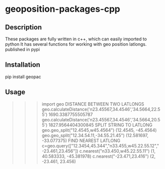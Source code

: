 # geoposition-packages-cpp

## Description
These packages are fully written in c++, which can easily imported to python
It has several functions for working with geo position latlongs.
published in pypi
## Installation
pip install geopac
## Usage
>>> import geo
DISTANCE BETWEEN TWO LATLONGS
>>> geo.calculateDistance('n23.45567,34.4546','34.5664,22.55') 
1690.3387755505787
>>> geo.calculateDistance('n23.45567,34.4546','34.5664,20.55')
1827.9564404300845
SPLIT STRING TO LATLONG
>>> geo.geo_split("12.4545,w45.4564")
(12.4545, -45.4564)
>>> geo.geo_split("12.34.54.11,-34.55.21.45")
(12.581697, -33.077375)
FIND NEAREST LATLONG
>>> c=geo.query(["12.3454,45.344","n33.455,w45.22.55.12","-23.461,23.456"])
>>> c.nearest("n33.450,w45.22.55.11")
(1, 40.583333, -45.381978)
>>> c.nearest("-23.471,23.416")
(2, -23.461, 23.456)
